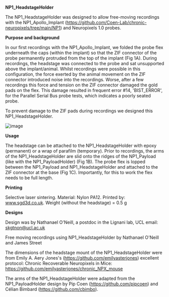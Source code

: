 **NP1_HeadstageHolder**

The NP1_HeadstageHolder was designed to allow free-moving recordings with the NP1_Apollo_Implant (https://github.com/Coen-Lab/chronic-neuropixels/tree/main/NP1) and Neuropixels 1.0 probes.

**Purpose and background**

In our first recordings with the NP1_Apollo_Implant, we folded the probe flex underneath the caps (within the implant) so that the ZIF connector of the probe permanently protruded from the top of the implant (Fig 1A). During recordings, the headstage was connected to the probe and sat unsupported above the implant/animal. Whilst recordings were possible in this configuration, the force exerted by the animal movement on the ZIF connector introduced noise into the recordings. Worse, after a few recordings this force and tension on the ZIF connector damaged the gold pads on the flex. This damage resulted in frequent error #14, 'BIST_ERROR', for the Parallel Serial Bus probe tests, which indicates a poorly seated probe.
  
To prevent damage to the ZIF pads during recordings we designed this NP1_HeadstageHolder.  

![image](https://github.com/NathanaelONeill/Apollo_Implant_Modifications/assets/94172541/aa189e55-18af-4ec1-8b7e-e2be5f00a9da)

**Usage**

The headstage can be attached to the NP1_HeadstageHolder with epoxy (permanent) or a wrap of parafilm (temporary). Prior to recordings, the arms of the NP1_HeadstageHolder are slid onto the ridges of the NP1_Payload (like with the NP1_PayloadHolder) (Fig 1B). The probe flex is lopped between the NP1_Payload and NP1_HeadstageHolder and attached to the ZIF connector at the base (Fig 1C). Importantly, for this to work the flex needs to be full length.

**Printing**

Selective laser sintering. Material: Nylon PA12. Printed by: www.sgd3d.co.uk. Weight (without the headstage) = 0.5 g

**Designs**

Design was by Nathanael O'Neill, a postdoc in the Lignani lab, UCL email: skgtnon@ucl.ac.uk

Free moving recordings using NP1_HeadstageHolder by Nathanael O'Neill and James Street
  
The dimensions of the headstage mount of the NP1_HeadstageHolder were from Emily A. Aery Jones's (https://github.com/emilyasterjones) excellent protocol: Chronic Recoverable Neuropixels in Mice: https://github.com/emilyasterjones/chronic_NPX_mouse
  
The arms of the NP1_HeadstageHolder were adapted from the NP1_PayloadHolder design by Pip Coen (https://github.com/pipcoen) and Célian Bimbard (https://github.com/cbimbo).

